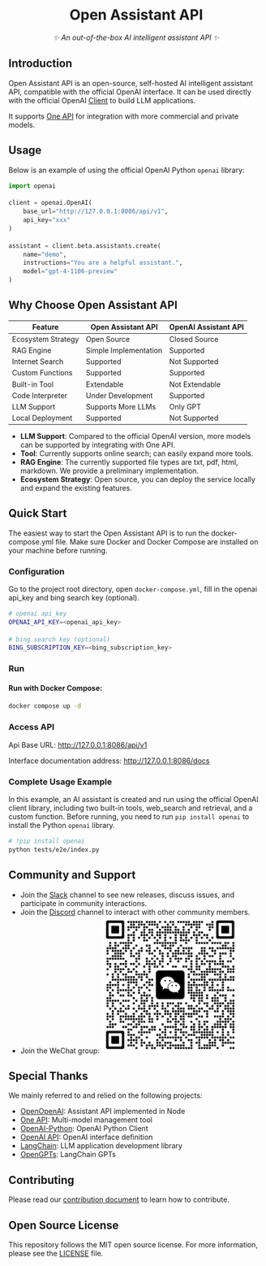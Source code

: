 <div align="center">

# Open Assistant API

_✨ An out-of-the-box AI intelligent assistant API ✨_

</div>

## Introduction

Open Assistant API is an open-source, self-hosted AI intelligent assistant API, compatible with the official OpenAI
interface. It can be used directly with the official OpenAI [Client](https://github.com/openai/openai-python) to build
LLM applications.

It supports [One API](https://github.com/songquanpeng/one-api) for integration with more commercial and private models.

## Usage

Below is an example of using the official OpenAI Python `openai` library:

```python
import openai

client = openai.OpenAI(
    base_url="http://127.0.0.1:8086/api/v1",
    api_key="xxx"
)

assistant = client.beta.assistants.create(
    name="demo",
    instructions="You are a helpful assistant.",
    model="gpt-4-1106-preview"
)
```

## Why Choose Open Assistant API

| Feature            | Open Assistant API    | OpenAI Assistant API |
|--------------------|-----------------------|----------------------|
| Ecosystem Strategy | Open Source           | Closed Source        |
| RAG Engine         | Simple Implementation | Supported            |
| Internet Search    | Supported             | Not Supported        |
| Custom Functions   | Supported             | Supported            |
| Built-in Tool      | Extendable            | Not Extendable       |
| Code Interpreter   | Under Development     | Supported            |
| LLM Support        | Supports More LLMs    | Only GPT             |
| Local Deployment   | Supported             | Not Supported        |

- **LLM Support**: Compared to the official OpenAI version, more models can be supported by integrating with One API.
- **Tool**: Currently supports online search; can easily expand more tools.
- **RAG Engine**: The currently supported file types are txt, pdf, html, markdown. We provide a preliminary
  implementation.
- **Ecosystem Strategy**: Open source, you can deploy the service locally and expand the existing features.

## Quick Start

The easiest way to start the Open Assistant API is to run the docker-compose.yml file. Make sure Docker and Docker
Compose are installed on your machine before running.

### Configuration

Go to the project root directory, open `docker-compose.yml`, fill in the openai api_key and bing search key (optional).

```sh
# openai api_key
OPENAI_API_KEY=<openai_api_key>

# bing search key (optional)
BING_SUBSCRIPTION_KEY=<bing_subscription_key>
```

### Run

#### Run with Docker Compose:

 ```sh
docker compose up -d
 ```

### Access API

Api Base URL: http://127.0.0.1:8086/api/v1

Interface documentation address: http://127.0.0.1:8086/docs

### Complete Usage Example

In this example, an AI assistant is created and run using the official OpenAI client library, including two built-in
tools, web_search and retrieval, and a custom function.
Before running, you need to run `pip install openai` to install the Python `openai` library.

```sh
# !pip install openai
python tests/e2e/index.py
```

## Community and Support

- Join the [Slack](https://join.slack.com/t/openassistant-qbu7007/shared_invite/zt-29t8j9y12-9og5KZL6GagXTEvbEDf6UQ)
  channel to see new releases, discuss issues, and participate in community interactions.
- Join the [Discord](https://discord.gg/VfBruz4B) channel to interact with other community members.
- Join the WeChat group:
  ![](docs/imgs/wx.png)

## Special Thanks

We mainly referred to and relied on the following projects:

- [OpenOpenAI](https://github.com/transitive-bullshit/OpenOpenAI): Assistant API implemented in Node
- [One API](https://github.com/songquanpeng/one-api): Multi-model management tool
- [OpenAI-Python](https://github.com/openai/openai-python): OpenAI Python Client
- [OpenAI API](https://github.com/openai/openai-openapi): OpenAI interface definition
- [LangChain](https://github.com/langchain-ai/langchain): LLM application development library
- [OpenGPTs](https://github.com/langchain-ai/opengpts): LangChain GPTs

## Contributing

Please read our [contribution document](./docs/CONTRIBUTING_EN.md) to learn how to contribute.

## Open Source License

This repository follows the MIT open source license. For more information, please see the [LICENSE](./LICENSE) file.
